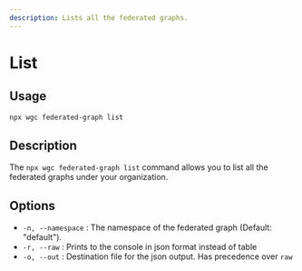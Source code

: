 ```yaml
---
description: Lists all the federated graphs.
---
```


# List

## Usage

```bash
npx wgc federated-graph list
```

## Description

The `npx wgc federated-graph list` command allows you to list all the federated graphs under your organization.

## Options

* `-n, --namespace` : The namespace of the federated graph (Default: "default").
* `-r, --raw` : Prints to the console in json format instead of table
* `-o, --out` : Destination file for the json output. Has precedence over `raw`
